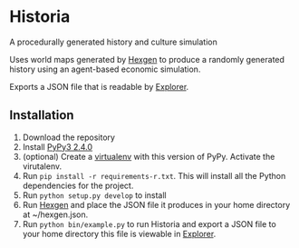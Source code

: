 # Historia
A procedurally generated history and culture simulation

Uses world maps generated by [Hexgen](https://github.com/eranimo/hexgen) to produce a randomly generated history using an agent-based economic simulation.

Exports a JSON file that is readable by [Explorer](https://github.com/eranimo/explorer).

## Installation
1. Download the repository
1. Install [PyPy3 2.4.0](http://pypy.org/download.html)
1. (optional) Create a [virtualenv](https://virtualenv.pypa.io/en/latest/) with this version of PyPy. Activate the virutalenv.
1. Run `pip install -r requirements-r.txt`. This will install all the Python dependencies for the project.
1. Run `python setup.py develop` to install 
1. Run [Hexgen](https://github.com/eranimo/hexgen) and place the JSON file it produces in your home directory at ~/hexgen.json.
1. Run `python bin/example.py` to run Historia and export a JSON file to your home directory this file is viewable in [Explorer](https://github.com/eranimo/explorer).
